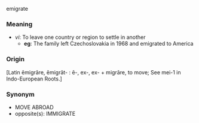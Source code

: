 emigrate
### Meaning
+ _vi_:  To leave one country or region to settle in another
	+ __eg__: The family left Czechoslovakia in 1968 and emigrated to America

### Origin

[Latin ēmigrāre, ēmigrāt- : ē-, ex-, ex- + migrāre, to move; See mei-1 in Indo-European Roots.]

### Synonym

+ MOVE ABROAD
+ opposite(s): IMMIGRATE


